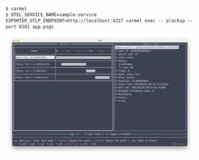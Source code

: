 ```
$ carmel
$ OTEL_SERVICE_NAME=sample-service EXPORTER_OTLP_ENDPOINT=http://localhost:4317 carmel exec -- plackup --port 8181 app.psgi
```

![otel-tui](./otel-tui.png)
